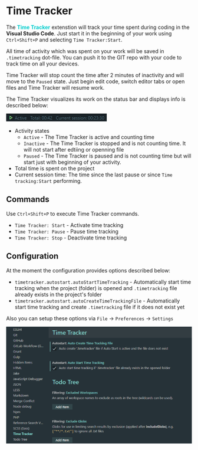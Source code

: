 # Time Tracker
The <span style="font-weight: bold; color: #00cccc">Time Tracker</span> extenstion will track your time spent during coding in the **Visual Studio Code**. Just start it in the beginning of your work using `Ctrl+Shift+P` and selecting `Time Tracker:Start`.

All time of activity which was spent on your work will be saved in `.timetracking` dot-file. You can push it to the GIT repo with your code to track time on all your devices.

Time Tracker will stop count the time after 2 minutes of inactivity and will move to the `Paused` state. Just begin edit code, switch editor tabs or open files and Time Tracker will resume work.

The Time Tracker visualizes its work on the status bar and displays info is described below:

![](res/status-bar-panel.png)

* Activity states
    * `Active` - The Time Tracker is active and counting time
    * `Inactive` - The Time Tracker is stopped and is not counting time. It will not start after edtiing or openning file
    * `Paused` - The Time Tracker is paused and is not counting time but will start just with beginning of your activity.
* Total time is spent on the project
* Current session time: The time since the last pause or since `Time tracking:Start` performing.

## Commands

Use `Ctrl+Shift+P` to execute Time Tracker commands.
* `Time Tracker: Start` - Activate time tracking
* `Time Tracker: Pause` - Pause time tracking
* `Time Tracker: Stop` - Deactivate time tracking

## Configuration

At the moment the configuration provides options described below:
* `timetracker.autostart.autoStartTimeTracking` - Automatically start time tracking when the project (folder) is opened and `.timetracking` file already exists in the project's folder
* `timetracker.autostart.autoCreateTimeTrackingFile` - Automatically start time tracking and create `.timetracking` file if it does not exist yet

Also you can setup these options via `File` -> `Preferences` -> `Settings`

![](res/settings.png)